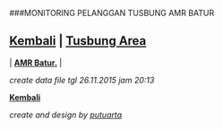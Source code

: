 ###MONITORING PELANGGAN TUSBUNG AMR BATUR


## [Kembali](http://areabatur.github.io/3mm.3atur/) | [ Tusbung Area](https://github.com/areabatur/3mm.3atur/blob/master/tusbung/3mm.areatusbung.markdown )

| **[AMR Batur.](https://github.com/areabatur/3mm.3atur/blob/master/files/btr.amr.112015.xlsx?raw=true )** |

_create data file tgl 26.11.2015 jam 20:13_

**[Kembali](http://areabatur.github.io/3mm.3atur/)**

_create and design by [putuarta](mailto:putuarta@gmail.com)_
